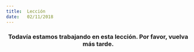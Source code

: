 ```yaml
---
title:  Lección
date:   02/11/2018
---
```


### <center>Todavía estamos trabajando en esta lección. Por favor, vuelva más tarde.</center>